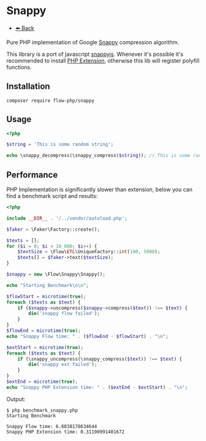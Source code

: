 # Snappy

- [⬅️️ Back](../../introduction.md)

Pure PHP implementation of Google [Snappy](https://github.com/google/snappy) compression algorithm.

This library is a port of javascript [snappyjs](https://github.com/zhipeng-jia/snappyjs).
Whenever it's possible it's recommended to install [PHP Extension](https://github.com/kjdev/php-ext-snappy),
otherwise this lib will register polyfill functions.

## Installation

```
composer require flow-php/snappy
```

## Usage

```php
<?php

$string = 'This is some random string';

echo \snappy_decompress(\snappy_compress($string)); // This is some random string
```

## Performance

PHP Implementation is significantly slower than extension, below you can find a benchmark script and results:

```php
<?php

include __DIR__ . '/../vendor/autoload.php';

$faker = \Faker\Factory::create();

$texts = [];
for ($i = 0; $i < 10_000; $i++) {
    $textSize = \Flow\ETL\UniqueFactory::int(100, 5000);
    $texts[] = $faker->text($textSize);
}

$snappy = new \Flow\Snappy\Snappy();

echo "Starting Benchmark\n\n";

$flowStart = microtime(true);
foreach ($texts as $text) {
    if ($snappy->uncompress($snappy->compress($text)) !== $text) {
        die('snappy flow failed');
    }
}
$flowEnd = microtime(true);
echo "Snappy Flow time: " . ($flowEnd - $flowStart) . "\n";

$extStart = microtime(true);
foreach ($texts as $text) {
    if (\snappy_uncompress(\snappy_compress($text)) !== $text) {
        die('snappy ext failed');
    }
}
$extEnd = microtime(true);
echo "Snappy PHP Extension time: " . ($extEnd - $extStart) . "\n";
```

Output:

```console
$ php benchmark_snappy.php
Starting Benchmark

Snappy Flow time: 6.6838178634644
Snappy PHP Extension time: 0.31190991401672
```